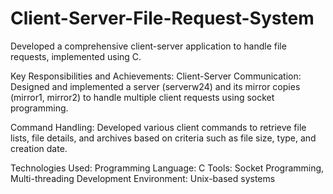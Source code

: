 # Client-Server-File-Request-System
Developed a comprehensive client-server application to handle file requests, implemented using C. 

Key Responsibilities and Achievements:
Client-Server Communication: Designed and implemented a server (serverw24) and its mirror copies (mirror1, mirror2) to handle multiple client requests using socket programming.

Command Handling: Developed various client commands to retrieve file lists, file details, and archives based on criteria such as file size, type, and creation date.

Technologies Used:
Programming Language: C
Tools: Socket Programming, Multi-threading
Development Environment: Unix-based systems
